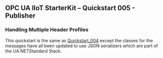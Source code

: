 ﻿## OPC UA IIoT StarterKit – Quickstart 005 - Publisher
### Handling Multiple Header Profiles
This quickstart is the same as [Quickstart_004](../../004/) except the classes for the messages have all been updated to use JSON serializers which are part of the UA.NETStandard Stack. 


